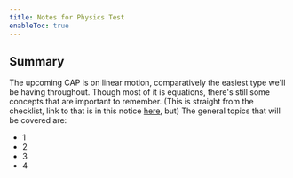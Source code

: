 ```yaml
---
title: Notes for Physics Test
enableToc: true
---
```


## Summary

The upcoming CAP is on linear motion, comparatively the easiest type we'll be having throughout. Though most of it is equations, there's still some concepts that are important to remember. (This is straight from the checklist, link to that is in this notice [here](https://connect.det.wa.edu.au/group/students/ui/class/announcements?coisp=DomainSchoolClass:4553390992&viewNotice=4708935201#768541_2), but) The general topics that will be covered are:
- 1
- 2
- 3
- 4